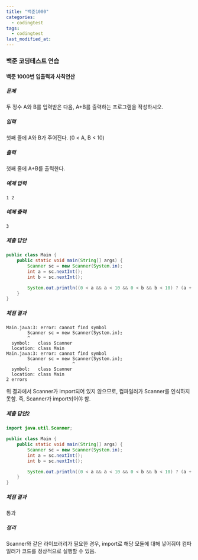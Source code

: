 ```yaml
---
title: "백준1000"
categories:
  - codingtest
tags:
  - codingtest
last_modified_at:
---
```


### 백준 코딩테스트 연습

#### 백준 1000번 입출력과 사칙연산

##### 문제
두 정수 A와 B를 입력받은 다음, A+B를 출력하는 프로그램을 작성하시오.

##### 입력
첫째 줄에 A와 B가 주어진다. (0 < A, B < 10)

##### 출력
첫째 줄에 A+B를 출력한다.

##### 예제 입력
```plaintext
1 2
```

##### 예제 출력
```plaintext
3
```

##### 제출 답안
```java
public class Main {
    public static void main(String[] args) {
        Scanner sc = new Scanner(System.in);
        int a = sc.nextInt();
        int b = sc.nextInt();

        System.out.println((0 < a && a < 10 && 0 < b && b < 10) ? (a + b) : "잘못된 입력");
    }
}
```

##### 채점 결과
```plaintext
Main.java:3: error: cannot find symbol
        Scanner sc = new Scanner(System.in);
        ^
  symbol:   class Scanner
  location: class Main
Main.java:3: error: cannot find symbol
        Scanner sc = new Scanner(System.in);
                         ^
  symbol:   class Scanner
  location: class Main
2 errors
```

위 결과에서 Scanner가 import되어 있지 않으므로, 
컴파일러가 Scanner를 인식하지 못함. 
즉, Scanner가 import되어야 함.

##### 제출 답안2
```java
import java.util.Scanner;

public class Main {
    public static void main(String[] args) {
        Scanner sc = new Scanner(System.in);
        int a = sc.nextInt();
        int b = sc.nextInt();

        System.out.println((0 < a && a < 10 && 0 < b && b < 10) ? (a + b) : "잘못된 입력");
    }
}
```

##### 채점 결과
통과

##### 정리
Scanner와 같은 라이브러리가 필요한 경우, 
import로 해당 모듈에 대해 넣어줘야 컴파일러가 코드를 정상적으로 실행할 수 있음.
